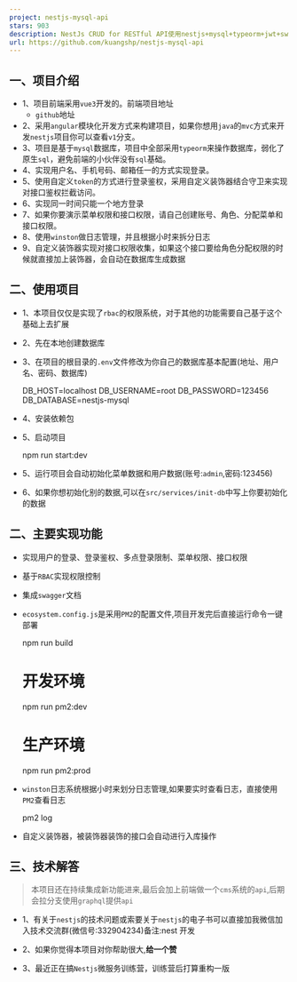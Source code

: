 ```yaml
---
project: nestjs-mysql-api
stars: 903
description: NestJs CRUD for RESTful API使用nestjs+mysql+typeorm+jwt+swagger企业项目中的RBAC权限管理、实现单地方登录。
url: https://github.com/kuangshp/nestjs-mysql-api
---
```


一、项目介绍
------

-   1、项目前端采用`vue3`开发的。前端项目地址
    -   `github`地址
-   2、采用`angular`模块化开发方式来构建项目，如果你想用`java`的`mvc`方式来开发`nestjs`项目你可以查看`v1`分支。
-   3、项目是基于`mysql`数据库，项目中全部采用`typeorm`来操作数据库，弱化了原生`sql`，避免前端的小伙伴没有`sql`基础。
-   4、实现用户名、手机号码、邮箱任一的方式实现登录。
-   5、使用自定义`token`的方式进行登录鉴权，采用自定义装饰器结合守卫来实现对接口鉴权拦截访问。
-   6、实现同一时间只能一个地方登录
-   7、如果你要演示菜单权限和接口权限，请自己创建账号、角色、分配菜单和接口权限。
-   8、使用`winston`做日志管理，并且根据小时来拆分日志
-   9、自定义装饰器实现对接口权限收集，如果这个接口要给角色分配权限的时候就直接加上装饰器，会自动在数据库生成数据

二、使用项目
------

-   1、本项目仅仅是实现了`rbac`的权限系统，对于其他的功能需要自己基于这个基础上去扩展
    
-   2、先在本地创建数据库
    
-   3、在项目的根目录的`.env`文件修改为你自己的数据库基本配置(地址、用户名、密码、数据库)
    
    DB\_HOST\=localhost
    DB\_USERNAME\=root
    DB\_PASSWORD\=123456
    DB\_DATABASE\=nestjs-mysql
    
-   4、安装依赖包
    
-   5、启动项目
    
    npm run start:dev
    
-   5、运行项目会自动初始化菜单数据和用户数据(账号:`admin`,密码:123456)
    
-   6、如果你想初始化别的数据,可以在`src/services/init-db`中写上你要初始化的数据
    

二、主要实现功能
--------

-   实现用户的登录、登录鉴权、多点登录限制、菜单权限、接口权限
    
-   基于`RBAC`实现权限控制
    
-   集成`swagger`文档
    
-   `ecosystem.config.js`是采用`PM2`的配置文件,项目开发完后直接运行命令一键部署
    
    npm run build
    # 开发环境
    npm run pm2:dev
    # 生产环境
    npm run pm2:prod
    
-   `winston`日志系统根据小时来划分日志管理,如果要实时查看日志，直接使用`PM2`查看日志
    
    pm2 log
    
-   自定义装饰器，被装饰器装饰的接口会自动进行入库操作
    

三、技术解答
------

> 本项目还在持续集成新功能进来,最后会加上前端做一个`cms`系统的`api`,后期会拉分支使用`graphql`提供`api`

-   1、有关于`nestjs`的技术问题或索要关于`nestjs`的电子书可以直接加我微信加入技术交流群(微信号:332904234)备注:nest 开发
    
-   2、如果你觉得本项目对你帮助很大,**给一个赞**
    
-   3、最近正在搞`Nestjs`微服务训练营，训练营后打算重构一版
